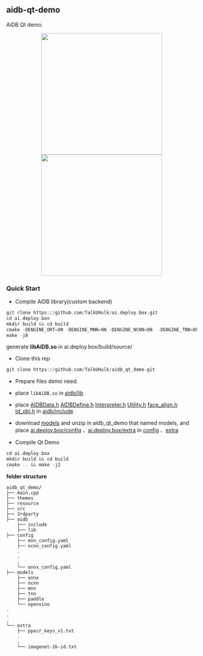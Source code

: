 ## aidb-qt-demo

AiDB Qt demo.

<p align="center">
 <img src="./doc/Qt_face.gif" width="320px"/>
 <img src="./doc/Qt_ocr.gif"  width="320px"/>
<p align="center">

### Quick Start


* Compile AiDB library(custom backend)

```asm
git clone https://github.com/TalkUHulk/ai.deploy.box.git
cd ai.deploy.box
mkdir build && cd build
cmake -DENGINE_ORT=ON -DENGINE_MNN=ON -DENGINE_NCNN=ON  -DENGINE_TNN=OFF -DENGINE_OPV=OFF -DENGINE_PPLite=OFF -DENGINE_NCNN_WASM=OFF -DBUILD_SAMPLE=OFF ../
make -j8
```

generate **libAiDB.so** in ai.deploy.box/build/source/


* Clone this rep

```asm
git clone https://github.com/TalkUHulk/aidb_qt_demo.git
```

* Prepare files demo need.

* place `libAiDB.so` in [aidb/lib](./aidb/lib)
* place [AIDBData.h](https://github.com/TalkUHulk/ai.deploy.box/blob/main/source/core/AIDBData.h) [AIDBDefine.h](https://github.com/TalkUHulk/ai.deploy.box/blob/main/source/core/AIDBDefine.h) [Interpreter.h](https://github.com/TalkUHulk/ai.deploy.box/blob/main/source/core/Interpreter.h) [Utility.h](https://github.com/TalkUHulk/ai.deploy.box/blob/main/source/utility/Utility.h) [face_align.h](https://github.com/TalkUHulk/ai.deploy.box/blob/main/source/utility/face_align.h) [td_obj.h](https://github.com/TalkUHulk/ai.deploy.box/blob/main/source/utility/td_obj.h) in [aidb/include](./aidb/include)
* download [models](https://github.com/TalkUHulk/ai.deploy.box/releases/download/1.0.0/models-lite.zip) and unzip in aidb_qt_demo that named models, and place [ai.deploy.box/config](https://github.com/TalkUHulk/ai.deploy.box/tree/main/config) 、[ai.deploy.box/extra](https://github.com/TalkUHulk/ai.deploy.box/tree/main/extra) in [config](./config) 、[extra](./extra)


* Compile Qt Demo

```asm
cd ai.deploy.box
mkdir build && cd build
cmake .. && make -j2
```



**folder structure**
```
aidb_qt_demo/
├── main.cpp
├── themes
├── resource
├── src
├── 3rdparty
├── aidb
    ├── include
    ├── lib
├── config
    ├── mnn_config.yaml
    ├── ncnn_config.yaml
    .
    .
    .
    └── onnx_config.yaml
├── models
    ├── onnx
    ├── ncnn
    ├── mnn
    ├── tnn
    ├── paddle
    └── openvino   
.
.
.
└── extra
    ├── ppocr_keys_v1.txt
    .
    .
    └── imagenet-1k-id.txt
```



